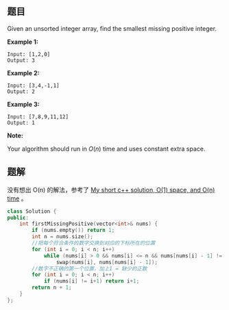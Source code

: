 ## 题目

Given an unsorted integer array, find the smallest missing positive integer.

**Example 1:**

```
Input: [1,2,0]
Output: 3
```

**Example 2:**

```
Input: [3,4,-1,1]
Output: 2
```

**Example 3:**

```
Input: [7,8,9,11,12]
Output: 1
```

**Note:**

Your algorithm should run in *O*(*n*) time and uses constant extra space.



## 题解

没有想出 O(n) 的解法，参考了 [My short c++ solution, O(1) space, and O(n) time](https://leetcode.com/problems/first-missing-positive/discuss/17071/My-short-c++-solution-O(1)-space-and-O(n)-time) 。

```cpp
class Solution {
public:
    int firstMissingPositive(vector<int>& nums) {
        if (nums.empty()) return 1;
        int n = nums.size();
        //把每个符合条件的数字交换到对应的下标所在的位置
        for (int i = 0; i < n; i++) 
            while (nums[i] > 0 && nums[i] <= n && nums[nums[i] - 1] != nums[i])
                swap(nums[i], nums[nums[i] - 1]);
        //数字不正确的第一个位置，加上1 = 缺少的正数
        for (int i = 0; i < n; i++)
            if (nums[i] != i+1) return i+1;
        return n + 1;
    }
};
```
